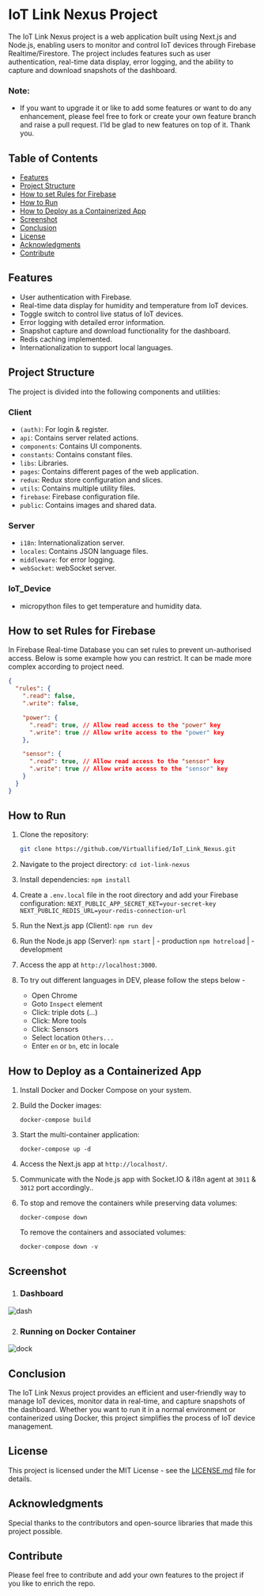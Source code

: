 # IoT Link Nexus Project

The IoT Link Nexus project is a web application built using Next.js and Node.js, enabling users to monitor and control IoT devices through Firebase Realtime/Firestore. The project includes features such as user authentication, real-time data display, error logging, and the ability to capture and download snapshots of the dashboard.

### Note:
  - If you want to upgrade it or like to add some features or want to do any enhancement, please feel free to fork or create your own feature branch and raise a pull request.
  I'ld be glad to new features on top of it. Thank you.
  
## Table of Contents

- [Features](#features)
- [Project Structure](#project-structure)
- [How to set Rules for Firebase](#how-to-set-rules-for-firebase)
- [How to Run](#how-to-run)
- [How to Deploy as a Containerized App](#how-to-deploy-as-a-containerized-app)
- [Screenshot](#screenshot)
- [Conclusion](#conclusion)
- [License](#license)
- [Acknowledgments](#acknowledgments)
- [Contribute](#contribute)

## Features

- User authentication with Firebase.
- Real-time data display for humidity and temperature from IoT devices.
- Toggle switch to control live status of IoT devices.
- Error logging with detailed error information.
- Snapshot capture and download functionality for the dashboard.
- Redis caching implemented.
- Internationalization to support local languages.

## Project Structure

The project is divided into the following components and utilities:

### Client

- `(auth)`: For login & register.
- `api`: Contains server related actions.
- `components`: Contains UI components.
- `constants`: Contains constant files.
- `libs`: Libraries.
- `pages`: Contains different pages of the web application.
- `redux`: Redux store configuration and slices.
- `utils`: Contains multiple utility files.
- `firebase`: Firebase configuration file.
- `public`: Contains images and shared data.

### Server

- `i18n`: Internationalization server.
- `locales`: Contains JSON language files.
- `middleware`: for error logging.
- `webSocket`: webSocket server.

### IoT_Device
- micropython files to get temperature and humidity data.

## How to set Rules for Firebase

In Firebase Real-time Database you can set rules to prevent un-authorised access. Below is some example how you can restrict. It can be made more complex according to project need.

```json
{
  "rules": {
    ".read": false,
    ".write": false,

    "power": {
      ".read": true, // Allow read access to the "power" key
      ".write": true // Allow write access to the "power" key
    },

    "sensor": {
      ".read": true, // Allow read access to the "sensor" key
      ".write": true // Allow write access to the "sensor" key
    }
  }
}
```

## How to Run

1. Clone the repository:
   ```bash
   git clone https://github.com/Virtuallified/IoT_Link_Nexus.git
   ```
2. Navigate to the project directory:
   `cd iot-link-nexus`

3. Install dependencies:
   `npm install`

4. Create a `.env.local` file in the root directory and add your Firebase configuration:
   `NEXT_PUBLIC_APP_SECRET_KET=your-secret-key`
   `NEXT_PUBLIC_REDIS_URL=your-redis-connection-url`

5. Run the Next.js app (Client):
   `npm run dev`

6. Run the Node.js app (Server):
   `npm start` | - production
   `npm hotreload` | - development

7. Access the app at `http://localhost:3000`.

8. To try out different languages in DEV, please follow the steps below -
   - Open Chrome
   - Goto `Inspect` element
   - Click: triple dots (...)
   - Click: More tools
   - Click: Sensors
   - Select location `Others...`
   - Enter `en` or `bn`, etc in locale

## How to Deploy as a Containerized App

1.  Install Docker and Docker Compose on your system.
2.  Build the Docker images:

    `docker-compose build`

3.  Start the multi-container application:

    `docker-compose up -d`

4.  Access the Next.js app at `http://localhost/`.
5.  Communicate with the Node.js app with Socket.IO & i18n agent at `3011` & `3012` port accordingly..
6.  To stop and remove the containers while preserving data volumes:

    `docker-compose down`

    To remove the containers and associated volumes:

    `docker-compose down -v`

## Screenshot
  1. ### Dashboard
![dash](https://github.com/Virtuallified/IoT_Link_Nexus/assets/64164597/68934b87-89e3-4819-8007-8fb8c202dd48)
  
  2. ### Running on Docker Container
![dock](https://github.com/Virtuallified/IoT_Link_Nexus/assets/64164597/7b58a29b-9723-4dbe-9171-05872125478f)

## Conclusion

The IoT Link Nexus project provides an efficient and user-friendly way to manage IoT devices, monitor data in real-time, and capture snapshots of the dashboard. Whether you want to run it in a normal environment or containerized using Docker, this project simplifies the process of IoT device management.

## License

This project is licensed under the MIT License - see the [LICENSE.md](https://chat.openai.com/c/LICENSE.md) file for details.

## Acknowledgments

Special thanks to the contributors and open-source libraries that made this project possible.

## Contribute

Please feel free to contribute and add your own features to the project if you like to enrich the repo.
